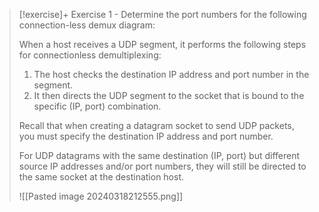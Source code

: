 
> [!exercise]+ Exercise 1 - Determine the port numbers for the following connection-less demux diagram:
> 
>  When a host receives a UDP segment, it performs the following steps for connectionless demultiplexing:
> 1. The host checks the destination IP address and port number in the segment.
> 2. It then directs the UDP segment to the socket that is bound to the specific (IP, port) combination.
>
> Recall that when creating a datagram socket to send UDP packets, you must specify the destination IP address and port number.
>
> For UDP datagrams with the same destination (IP, port) but different source IP addresses and/or port numbers, they will still be directed to the same socket at the destination host.
> 
>![[Pasted image 20240318212555.png]]
>


